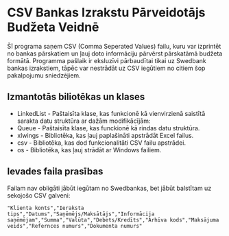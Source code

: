 # CSV Bankas Izrakstu Pārveidotājs Budžeta Veidnē
Šī programa saņem CSV (Comma Seperated Values) failu, kuru var izprintēt no bankas pārskatiem un ļauj doto informāciju pārvērst pārskatāmā budžeta formātā. Programma pašlaik ir eksluzīvi pārbaudītai tikai uz Swedbank bankas izrakstiem, tāpēc var nestrādāt uz CSV iegūtiem no citiem šop pakalpojumu sniedzējiem.

## Izmantotās biliotēkas un klases
* LinkedList - Paštaisīta klase, kas funkcionē kā vienvirzienā saistītā sarakta datu struktūra ar dažām modifikācījām:
* Queue - Paštaisīta klase, kas funckionē kā rindas datu struktūra.
* xlwings - Bibliotēka, kas ļauj paplašināti apstrādāt Excel failus.
* csv - Bibliotēka, kas dod funkcionalitāti CSV failu apstrādei.
* os - Bibliotēka, kas ļauj strādāt ar Windows failiem. 

## Ievades faila prasības
Failam nav obligāti jābūt iegūtam no Swedbankas, bet jābūt balstītam uz sekojošo CSV galveni:
```
"Klienta konts","Ieraksta tips","Datums","Saņēmējs/Maksātājs","Informācija saņēmējam","Summa","Valūta","Debets/Kredīts","Arhīva kods","Maksājuma veids","Refernces numurs","Dokumenta numurs"
```
